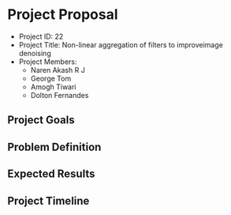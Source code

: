 # Project Proposal
- Project ID: 22
- Project Title: Non-linear aggregation of filters to improveimage denoising
- Project Members:  
    + Naren Akash R J
    + George Tom
    + Amogh Tiwari
    + Dolton Fernandes


## Project Goals  

## Problem Definition

## Expected Results

## Project Timeline



